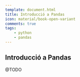 ```yaml
---
template: document.html
title: Introducció a Pandas
icon: material/book-open-variant
comments: true
tags:
    - python
    - pandas
---
```



## Introducció a Pandas
@TODO
